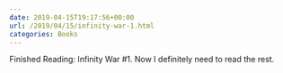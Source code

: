 ```yaml
---
date: 2019-04-15T19:17:56+00:00
url: /2019/04/15/infinity-war-1.html
categories: Books
---
```

Finished Reading: Infinity War #1. Now I definitely need to read the rest.


